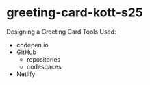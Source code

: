 # greeting-card-kott-s25
Designing a Greeting Card
 Tools Used:
 * codepen.io
 * GitHub
    * repositories
    * codespaces
* Netlify
